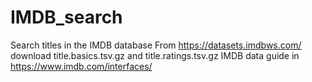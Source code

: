 # IMDB_search
Search titles in the IMDB database
From https://datasets.imdbws.com/ download title.basics.tsv.gz and title.ratings.tsv.gz
IMDB data guide in https://www.imdb.com/interfaces/
